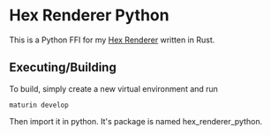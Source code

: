 # Hex Renderer Python

This is a Python FFI for my [Hex Renderer](https://github.com/JohnDog3112/Hex-Renderer) written in Rust.


## Executing/Building

To build, simply create a new virtual environment and run
```
maturin develop
```

Then import it in python. It's package is named hex_renderer_python.